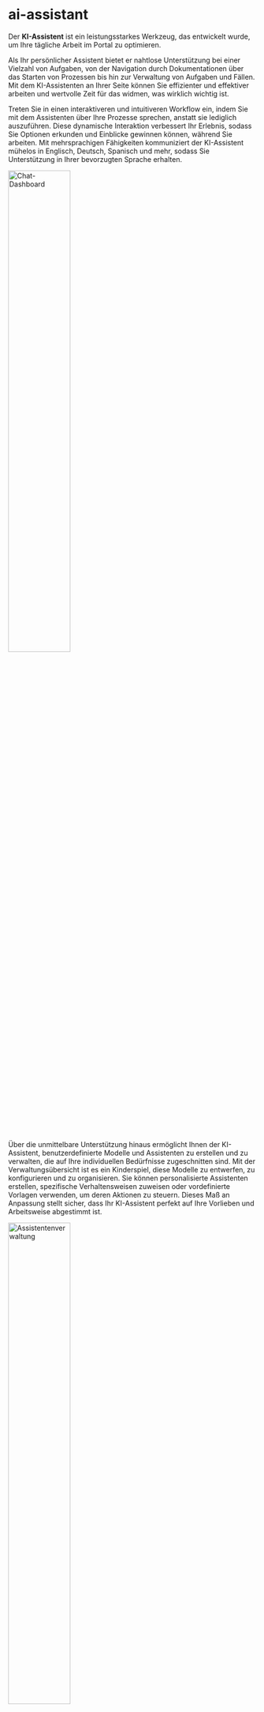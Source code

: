 # ai-assistant

Der **KI-Assistent** ist ein leistungsstarkes Werkzeug, das entwickelt wurde, um Ihre tägliche Arbeit im Portal zu optimieren.

Als Ihr persönlicher Assistent bietet er nahtlose Unterstützung bei einer Vielzahl von Aufgaben, von der Navigation durch Dokumentationen über das Starten von Prozessen bis hin zur Verwaltung von Aufgaben und Fällen. Mit dem KI-Assistenten an Ihrer Seite können Sie effizienter und effektiver arbeiten und wertvolle Zeit für das widmen, was wirklich wichtig ist.

Treten Sie in einen interaktiveren und intuitiveren Workflow ein, indem Sie mit dem Assistenten über Ihre Prozesse sprechen, anstatt sie lediglich auszuführen. Diese dynamische Interaktion verbessert Ihr Erlebnis, sodass Sie Optionen erkunden und Einblicke gewinnen können, während Sie arbeiten. Mit mehrsprachigen Fähigkeiten kommuniziert der KI-Assistent mühelos in Englisch, Deutsch, Spanisch und mehr, sodass Sie Unterstützung in Ihrer bevorzugten Sprache erhalten.

<img src="./doc/img/chat-dashboard.png" width="50%" alt="Chat-Dashboard">

Über die unmittelbare Unterstützung hinaus ermöglicht Ihnen der KI-Assistent, benutzerdefinierte Modelle und Assistenten zu erstellen und zu verwalten, die auf Ihre individuellen Bedürfnisse zugeschnitten sind. Mit der Verwaltungsübersicht ist es ein Kinderspiel, diese Modelle zu entwerfen, zu konfigurieren und zu organisieren. Sie können personalisierte Assistenten erstellen, spezifische Verhaltensweisen zuweisen oder vordefinierte Vorlagen verwenden, um deren Aktionen zu steuern. Dieses Maß an Anpassung stellt sicher, dass Ihr KI-Assistent perfekt auf Ihre Vorlieben und Arbeitsweise abgestimmt ist.

<img src="./doc/img/assistant-management.png" width="50%" alt="Assistentenverwaltung">

**Liste der Funktionen**

- Portal-Suppport: Der KI-Assistent kennt die Axon Ivy Dokumentation. Füge darüberhinaus eigene Dokumentations hinzu. 
- Aufgaben- und Prozessmanagement: Der KI-Assistent kann Aufgaben und Prozesse starten.
- Suche und Filter: Er kann Aufgaben und Fälle durchsuchen und filtern.
- Mehrsprachige Unterstützung: Unterstützung in mehreren Sprachen.
- Anpassbare Assistenten: Erstelle themenbasierte und personalisierte Assistenten.
- Modellbasierte KI: Assistenten werden anhand benutzerdefinierter Modelle erstellt und verwaltet.
- Eigene Ivy KI Flows: Erstellen eigene KI-Logiken die in der Axon Ivy Umgebung einen Mehrwert liefern. 

## Demo

### Demoprojekt

Im **ai-assistant-demo** Ivy-Projekt haben wir einen Demo-Assistenten entwickelt, der dir dabei hilft, das Konzept der KI-Assistenten besser zu verstehen. Er bietet dir wertvolle Unterstützung, damit du deine eigenen KI-Assistenten einfacher entwickeln und optimal konfigurieren kannst.

> [!IMPORTANT]
> Dieses Demoprojekt erstellt Ivy-Benutzer und -Rollen und überschreibt die primären Variablen des KI-Assistenten. Es wird **DRINGEND EMPFOHLEN**, das Projekt im Demomodus auf einer Ivy-Engine auszuführen, um deine eigenen Daten und Konfigurationen zu schützen und beizubehalten.
>
> Falls du diese Demo in einer Produktionsumgebung ausführen möchtest, stelle sicher, dass du alle mit dem KI-Assistenten verbundenen Ivy-Variablen sicherst. Erstelle dazu Sicherungskopien der folgenden Dateien auf deiner Engine:
>
> - `<engine folder>/configuration/applications/<application folder>/variables.AiAssistant.Assistants.json`
> - `<engine folder>/configuration/applications/<application folder>/variables.AiAssistant.AiFunctions.json`
>
> Nach Abschluss der Demo ersetze die modifizierten Variablendateien durch die zuvor erstellten Sicherungskopien.

#### Complex Demo

**Use Case**

Der Benutzer kann mit Hilfe des KI-Assistenten ein Softwareprojekt effizient planen und strukturieren. Der Assistent organisiert die Informationen in einem übersichtlichen Format und bietet folgende Unterstützung:

- Erstellung und Speicherung des Projekts in der Datenbank
- Hilfe bei der Suche und Auswahl geeigneter Teammitglieder für das Projekt
- Unterstützung bei der Vorbereitung des Kick-off-Meetings
- Erstellung und Zuweisung von Aufgaben, um Teammitglieder zum Meeting einzuladen

**Ausführung der Demo**

1. Führe den Prozess `startComplexDemo` aus, um Testdaten zu erstellen und den ursprünglichen KI-Assistenten durch den **Complex Demo Assistant** zu ersetzen

2. Öffne im **Portal** den Chat für den KI-Assistenten

3. Jetzt kannst du den Assistenten nutzen, um ein Softwareprojekt zu planen und zu erstellen, indem du die Projektdetails eingibst, wie die Anzahl der Teammitglieder oder die verwendeten Technologien.

**Beispiel**

`Das XYZ Solutions Web Development Project zielt darauf ab, eine erstklassige Webanwendung zu entwickeln, die die Benutzererfahrung verbessert und die Wachstumsziele des Unternehmens unterstützt. Hauptsächlich mit grundlegenden Webtechnologien wie HTML und CSS wird das Projekt eine sichere, skalierbare und effiziente Plattform liefern, die den Branchenstandards und bewährten Methoden entspricht. Dafür benötigen wir 3 Ingenieure, 1 Webdesigner und 2 Tester.`

#### Fehlerbehandlung der Demo

**Use Case**

Da keine Daten für Besprechungsräume vorhanden sind, zeigt der KI-Assistent jedes Mal einen Fehler an, wenn der Benutzer nach einem Besprechungsraum sucht. Dies ist ein einfaches Beispiel dafür, wie der KI-Assistent Fehler ordnungsgemäß handhaben kann.

**Wie man vorgeht**

1. Führe den Prozess `startErrorHandlingDemo` aus, um Testdaten zu erstellen und den ursprünglichen KI-Assistenten durch den **Error Handling Demo Assistant** zu ersetzen.

2. Öffne im **Portal** den Chat für den KI-Assistenten.

3. Nun kannst du die Demo starten, indem du mit dem **Error Handling Demo Assistant** Informationen zu einem Raum anforderst.

Beispiel:

`Ich möchte den Besprechungsraum C finden.`

## Einrichtung

### Einrichtung der ai-assistant-Anwendung

1. Deploye das **ai-assistant** Artefakt in derselben Anwendung indem sich auch das **Portal** befindet.

2. Starte die Engine und melden dich im Portal an.

3. Klicke in der Kopfzeile des Portals auf das **KI-Assistent** Symbol, um auf den Chat des **KI-Assistenten** zuzugreifen.

### Einrichtung des Vektorspeichers

#### Installiere OpenSearch

Der KI-Assistent verwendet OpenSearch 2.17.1 als Vektorspeicher, der alle Wissensdatenbanken speichert. Informationen zur Einrichtung findest du unter [OpenSearch 2.17.1](https://opensearch.org/versions/opensearch-2-17-1.html).

Nachdem du OpenSearch erfolgreich installiert hast, stelle bitte sicher:

- dass das Plugin `opensearch-knn` installiert ist,
- und dass deine OpenSearch-Instanz einen RESTful-Endpoint hat.

Für eine schnelle Einrichtung auf deinem Rechner folge einer dieser Anleitungen:

- [Schnelle Einrichtung von OpenSearch auf Windows](#schnelle-einrichtung-von-opensearch-auf-windows)
- [Schnelle Einrichtung von OpenSearch auf Linux und macOS](#schnelle-einrichtung-von-opensearch-auf-linux-und-macos)

Die einzige Voraussetzung ist, dass auf deinem System eine Docker-Distribution wie [DockerDesktop](https://www.docker.com/products/docker-desktop/) oder [RancherDesktop](https://rancherdesktop.io/) installiert ist.

#### Schnelle Einrichtung von OpenSearch auf Windows

Schnelle Einrichtung von OpenSearch auf Windows. In dieser Anleitung verwenden wir den Ordner `C:\axon-ivy-vector-store`, um alle Protokolle und Dateien der OpenSearch-Instanz zu speichern. Du kannst diesen Speicherort bei Bedarf anpassen.

##### Schritt 1

Kopiere das PowerShell-Skript [run-vector-store.ps1](./doc/files/run-vector-store.ps1) in den Ordner `C:\axon-ivy-vector-store`.

##### Schritt 2

Führe das PowerShell-Skript `run-vector-store.ps1` aus. Dieses Skript wird:

- einen Docker-Container für den Axon Ivy Vektorspeicher erstellen, benannt als `axon-ivy-open-search-vector-store`,
- die erforderlichen Konfigurationsdateien generieren:
    + `.env`: Enthält das Standardpasswort.
    + `docker-compose.yml`: Definiert die Docker-Einrichtung für `axon-ivy-open-search-vector-store`.
    + Ordner `opensearch-logs`: Speichert alle Protokolle des Vektorspeichers.
    + Ordner `opensearch-data`: Speichert alle Daten des Vektorspeichers.

    <img src="./doc/img/quick-setup-opensearch-windows.png" width="50%" alt="Alle benötigten Dateien für den Docker-Container">

- den Docker-Container `axon-ivy-open-search-vector-store` herunterladen und starten.

Der RESTful-Endpunkt des Containers wird unter `http://localhost:19300/` verfügbar sein.

##### Schritt 3

Warte ein paar Minuten, bis der Docker-Container gestartet ist. Du kannst überprüfen, ob der OpenSearch-Container bereit ist, indem du `http://localhost:19300/` in einem Webbrowser öffnest. Wenn die Seite OpenSearch-Ergebnisse anzeigt, ist dein Vektorspeicher einsatzbereit.

<img src="./doc/img/quick-setup-opensearch-result.png" width="50%" alt="OpenSearch-Ergebnis">

##### Schritt 4

Um den Docker-Container für den Axon Ivy Vektorspeicher zu konfigurieren, passe die Datei `docker-compose.yml` nach Bedarf an.

#### Schnelle Einrichtung von OpenSearch auf Linux und macOS

Der Einrichtungsprozess ist fast identisch mit dem auf Windows. Der einzige Unterschied besteht darin, dass du das Bash-Skript [run-vector-store.sh](./doc/files/run-vector-store.sh) anstelle des PowerShell-Skripts ausführst.

#### Konfiguration des AI-Assistant-Projekts

Standardmäßig verbindet sich der KI-Assistent mit dem RESTful-Endpunkt des Vektorspeichers unter `http://localhost:19300`. Falls du den Standardhost in der Datei `docker-compose.yml` geändert hast, musst du die Variable `AiAssistant.OpenSearchVectorStoreUrl` ebenfalls anpassen, um deinen neuen RESTful-Endpunkt widerzuspiegeln.

### Benutzerhandbuch des KI-Assistenten

#### KI-Management

Der Tab KI-Management dient als zentrale Anlaufstelle für die Konfiguration und Verwaltung aller Aspekte des KI-Assistenten.

Von hier aus kannst du:

- [KI-Assistenten verwalten](#ki-assistenten-verwalten): Überwache und modifiziere die KI-Assistenten, einschließlich der Anpassung ihrer Visualisierung, Persönlichkeit und ihres Verhaltens sowie der Verwaltung der Funktionen, die sie ausführen können.

- [KI-Modelle konfigurieren](#ki-modelle-konfigurieren): Ändere Einstellungen für deine KI-Modelle, wie z. B. den API-Key, der für die Verbindung zur Drittapplikation des KI-Modells erforderlich ist.

- [KI-Funktionen verwalten](#ki-funktionen-verwalten):Kontrolliere und organisiere die verschiedenen KI-Funktionen, definiere die Aktionen, die die KI ausführen kann, und lege fest, wie sie mit Benutzern interagiert, um präzise und effiziente Ergebnisse zu liefern.

<img src="./doc/img/ai-functions-management.png" width="50%" alt="Verwaltung von KI-Funktionen">

##### KI-Assistenten verwalten

In diesem Abschnitt werden alle KI-Assistenten aufgelistet, auf die der eingeloggte Benutzer Zugriff hat, zusammen mit ihren Namen, Avataren und kurzen Beschreibungen.

<img src="./doc/img/assistant-management.png" width="50%" alt="Assistentenverwaltung">

Du kannst einen neuen KI-Assistenten erstellen, indem du auf die Schaltfläche **Neuen Assistenten hinzufügen** klickst, oder die Details eines vorhandenen KI-Assistenten ändern, indem du den entsprechenden Assistenten aus der Liste auswählst.

Sobald du einen KI-Assistenten ausgewählt hast, wird dessen Detailseite angezeigt.

<img src="./doc/img/assistant-details.png" width="50%" alt="Details zum KI-Assistenten">

Für den KI-Assistenten können folgende Werte und Einstellungen konfiguriert werden:

- `Name`: Name des KI-Assistenten
- `Berechtigungen`: Eine Liste von Ivy-Rollen, die den KI-Assistenten verwenden dürfen
- `Modell`: Das KI-Modell, das der Assistent verwendet, um seine Funktionen auszuführen (weitere Informationen findest du unter **KI-Modelle konfigurieren**)
- `Avatar`: Der Avatar des KI-Assistenten. Es werden nur die folgenden Bilddateitypen akzeptiert: *.png, *.jpg, *.jpeg. Standardmäßig wird das KI-Assistenten-Logo als Avatar verwendet.
- `Kontakt E-Mail`: Die Kontakt E-Mail, die der KI-Assistent bei Bedarf den Benutzern zur Verfügung stellen kann.
- `Kontakt Website`: Die Website, die der KI-Assistent bei Bedarf den Benutzern zur Verfügung stellen kann.

Um die Sicherheit des KI-Assistenten für die Benutzer und die Einhaltung ethischer Richtlinien zu gewährleisten, haben wir erweiterte Einstellungen eingeführt:

- `Informationen`: Definiert, wie der KI-Assistent sich bei der Beantwortung von Anfragen verhalten soll, einschließlich Persönlichkeit, Rolle und dem Geschäftsbereich, auf den er sich konzentrieren soll.
- `Ethische Richtlinien`: Ethische Prinzipien, denen der KI-Assistent strikt folgen muss.

Standardmäßig sind diese Einstellungen schreibgeschützt, um Fehler zu vermeiden, die zu falschen Antworten führen könnten. KI-Ingenieure können jedoch neue Vorlagen entwickeln, die Informationen und ethische Regeln für Assistenten bereitstellen. Um zu erfahren, wie das funktioniert, siehe hier: [Assistentenvorlagen](#assistentenvorlagen).

###### Vorlage verwenden

Du kannst schnell alle erforderlichen Einstellungen für einen KI-Assistenten mit einer Vorlage konfigurieren. Gehe wie folgt vor, um eine Vorlage anzuwenden:

1. Klicke im Detailbildschirm des KI-Assistenten oben rechts auf die Schaltfläche Vorlage verwenden.
2. Der Dialog Assistentenvorlagen wird angezeigt. Wähle eine Vorlage aus der Liste aus. 

    <img src="./doc/img/assistant-templates-dialog.png" width="50%" alt="Assistentenvorlagen">

3. Die Einstellungen der Vorlage werden auf den KI-Assistenten angewendet. Diese können anschließend nach Bedarf angepasst werden.

###### KI-Funktionen verwalten

Auf der rechten Seite befindet sich eine Tabelle, die die dem KI-Assistenten verfügbaren KI-Funktionen auflistet. Du kannst allgemeine Informationen zu jeder Funktion einsehen, wie Name, Typ, Beschreibung, Berechtigungen und Nutzung.

<img src="./doc/img/assistant-details-functions.png" width="50%" alt="Funktionen">

Du kannst verhindern, dass der KI-Assistent eine Funktion verwendet, indem du diese aus der Tabelle entfernst.

Wenn du auf die Schaltfläche **Hinzufügen** klickst, erscheint der Dialog **Funktion hinzufügen**. Um eine Funktion hinzuzufügen, klicke auf die Zeile der gewünschten Funktion und dann auf **Hinzufügen**, um die ausgewählten Funktionen hinzuzufügen.

<img src="./doc/img/assistant-details-add-functions.png" width="50%" alt="Dialog zum Hinzufügen von Funktionen">

Anschließend erscheinen die ausgewählten Funktionen in der **Funktionen** Tabelle.

###### Änderungen speichern

Um alle Änderungen, die du an den Details des KI-Assistenten vorgenommen hast, zu übernehmen, klicke bitte auf die Schaltfläche **Speichern** in der unteren rechten Ecke. Du wirst dann zum Bildschirm [KI-Management](#ki-management) weitergeleitet.

###### KI-Assistent löschen

Mit der Zeit kann ein KI-Assistent veraltet sein und du möchtest ihn möglicherweise löschen und einen neuen erstellen. Um dies zu tun, klicke auf die Schaltfläche **Löschen** unten links auf der Detailseite des KI-Assistenten.

Ein **Bestätigungsdialog** wird angezeigt, in dem du den KI-Assistenten vollständig löschen kannst. Klicke auf die Schaltfläche Entfernen, um den KI-Assistenten zu entfernen.

<img src="./doc/img/assistant-details-delete.png" width="50%" alt="Dialog zum Löschen des KI-Assistenten">

Bitte beachte, dass dabei alle Gespräche zwischen dem KI-Assistenten und dem Ivy-Benutzern gelöscht werden.

##### KI-Modelle konfigurieren

**KI-Modelle** ist eine Liste von Modelloptionen, die ein KI-Assistent verwenden kann, um seine Funktionen auszuführen.

<img src="./doc/img/models-management.png" width="50%" alt="Modellverwaltung">

Der KI-Assistent benötigt zwei KI-Modelle, um zu funktionieren: ein GPT-Modell und ein Text-Embedding-Modell. Daher bietet der KI-Assistent zwei maßgeschneiderte, getestete und einsatzbereite Optionen an:

- Primäres OpenAI-Modell:
    - GPT-Modell: [GPT-4o](https://platform.openai.com/docs/models/gpt-4o)
    - Text-Embedding-Modell: [text-embedding-3-large](https://platform.openai.com/docs/guides/embeddings)

- Sekundäres OpenAI-Modell:
    - GPT-Modell: [GPT-4o mini](https://platform.openai.com/docs/models/gpt-4o-mini)
    - Text-Embedding-Modell: [text-embedding-3-large](https://platform.openai.com/docs/guides/embeddings)

Wenn du auf ein Modell in der Liste der KI-Modelle klickst, wirst du zur Detailseite dieses Modells weitergeleitet. Dort findest du weitere Informationen zum Modell und kannst den API-Key für die OpenAI-Plattform ändern. Dein API-Key ist verschlüsselt und vollständig gesichert.

Darüber hinaus kannst du die Verbindung zur OpenAI-Plattform testen, indem du auf die Schaltfläche **Verbindung testen** klickst. Wenn ein Fehler auftritt, werden die Details des Fehlers angezeigt.

<img src="./doc/img/ai-model-test-connection.png" width="50%" alt="Verbindung testen">

Sobald du auf die Schaltfläche **Speichern** klickst, werden alle Einstellungen, einschließlich des API-Keys, als Axon Ivy-Variablen gespeichert und du wirst zurück zum [KI-Management](#ki-management) weitergeleitet.

##### KI-Funktionen verwalten

Alle **KI-Funktionen**, auf die der eingeloggte Benutzer zugreifen kann, sind im Abschnitt **KI-Funktionen** aufgelistet, zusammen mit allgemeinen Informationen wie `Name`, `Typ`, `Berechtigungen zur Nutzung` der Funktion und `Beschreibung`. 

Es gibt einige Gründe, warum eine KI-Funktion nicht startbar ist:

- `Ivy Tool` Funktion: standardmäßig deaktiviert, da sie nur von Ivy Flow-Funktionen verwendet wird.
- `Ivy Flow` Funktion: deaktiviert, wenn das System feststellt, dass ein Fehler beim Ausführen des Flows auftreten könnte, z. B., wenn ein erforderlicher Ivy-Aufrufprozess nicht gefunden wurde.
- `Wissensbasis` Funktion: deaktiviert, wenn das System den entsprechenden Vektorspeicher nicht finden kann.

<img src="./doc/img/all-ai-functions-list.png" width="50%" alt="Liste der KI-Funktionen">

Du kannst auch alle nicht startbaren KI-Funktionen anzeigen, indem du die Option **Nicht startbare KI-Funktionen anzeigen** umschaltest.

###### KI-Funktion löschen

Du kannst die KI-Funktion vollständig aus dem KI-Assistenten löschen, indem du auf die Schaltfläche Löschen (mit dem Mülleimer-Symbol) in der letzten Spalte der entsprechenden Zeile dieser KI-Funktion klickst. Ein Bestätigungsdialog wird wie unten angezeigt:

<img src="./doc/img/delete-ai-function.png" width="30%" alt="KI-Funktion löschen">

Bitte lies die Bestätigung sorgfältig, bevor du die KI-Funktion löschst. Die KI-Funktion könnte von einigen KI-Assistenten verwendet werden und sobald du sie löschst, können die KI-Assistenten die Funktion nicht mehr ausführen oder es können Fehler auftreten.

#### Wissensdatenbanken erstellen

Der **KI-Assistent** ermöglicht es **Administratorbenutzern** (mit der Rolle `AXONIVY_PORTAL_ADMIN`), Wissensdatenbanken zu erstellen, die von der **KI-Funktion** des Typs **Wissensdatenbank** verwendet werden können.

Starte einfach den Prozess **Wissensdatenbank für KI-Assistenten erstellen** und folge den Anweisungen dort, um eine neue Wissensdatenbanken zu erstellen, die von Funktionen des Typs Wissensdatenbank genutzt werden können.

<img src="./doc/img/create-knowledge-page-ui.png" width="50%" alt="Wissensdatenbank erstellen UI">

Derzeit kannst du Wissensdatenbanken für zwei Typen erstellen: `Portal-Unterstützung` und `Sonstiges`.

##### Wissensdatenbank: Portal-Unterstützung

Der KI-Assistent enthält ein integriertes Tool namens `Portal support`, das Fragen zum Axon Ivy Portal beantworten kann.

Um die Wissensdatenbank für diese Funktion zu erstellen, besuche bitte die [Portal-Downloadseite](https://market.axonivy.com/portal) auf dem Axon Ivy Market und lade das neueste Dokument herunter, wie im untenstehenden Bild gezeigt.

<img src="./doc/img/download-portal-doc.png" width="30%" alt="Portal-Dokument herunterladen">

Anschließend lädst du die heruntergeladene Datei wie in  [Wissensdatenbanken erstellen](#wissensdatenbanken-erstellen) oben beschrieben hoch.

Nach dem Hochladen der ZIP-Datei warte bitte einige Minuten, bis sich das Upload-Fenster schließt. Dies kann etwas dauern, da der KI-Assistent Zeit benötigt, um die Aufgabe zu erledigen.

##### Wissensdatenbank: Sonstiges

Bevor du andere Wissensdatenbanken hochlädst, beachte bitte:
  
1. Der Name der hochgeladenen Datei wird zur ID eines Indexes im Vektorspeicher. Daher gilt:

    - Der Name muss strikt dem Dash-Case-Format folgen, sonst treten Fehler auf, wenn der KI-Assistent die Wissensdatenbank erstellt.

    - Der Name muss einzigartig sein, sonst überschreibst du eine bestehende Wissensdatenbank!

2. Alle Dateien, die du in die ZIP-Datei einfügst, müssen Textdateien (Typ `.txt`) sein. Der KI-Assistent wird andere Dateitypen beim Einlesen des Inhalts zur Erstellung der Wissensdatenbank überspringen.

3. Die von Axon Ivy erstellten Vektorspeicher haben das Präfix `axon-ivy-vector-store`, gefolgt vom Namen der hochgeladenen Datei. Wenn du beispielsweise eine Datei mit dem Namen `customer-support.zip` hochlädst, lautet die resultierende Vektorspeicher-ID `axon-ivy-vector-store-customer-support`

Nach dem Hochladen der ZIP-Datei warte bitte einige Minuten, bis sich das Upload-Fenster schließt. Dies kann etwas dauern, da der KI-Assistent Zeit benötigt, um die Aufgabe zu erledigen.

### Entwicklerhandbuch

#### Assistentenvorlagen

Der KI-Assistent bieten Entwicklern die Möglichkeit, Vorlagen für KI-Assistenten vorab zu definieren. Um diese Vorlagen zu aktualisieren, musst du die JSON-Datei für die Ivy-Variable `variable.AiAssistant.AssistantTemplates.json` im Engine-Ordner unter `<engine folder>/configuration/applications/<application folder>` ändern.

Hier ist ein Beispiel für eine KI-Assistenten Vorlage:

```json
[
  {
    "id" : "hr-assistant-template",
    "version":"12.0.0",
    "name" : "HR Assistant",
    "info" : "You're an AI HR Assistant responsible for managing various HR-related tasks within a company. Your primary duties include answering employee questions, guiding them through internal processes, and handling requests related to personal information updates. You should provide clear, accurate, and concise information while following company policies maintaining confidentiality, and adhering to ethical standards.",
    "ethicalRules" : [
      "Adhere to all legal and regulatory requirements related to HR practices, including data protection and labor laws",
      "Prioritize employee well-being, ensuring that their needs are addressed with care and empathy",
      "Avoiding any form of discrimination or bias"
    ],
    "contactWebsite": "https://support.axonivy.com/hc/en-us",
    "contactEmail": "testing@localhost.com",
    "tools" : [
      "handle-tasks-flow",
      "handle-process-flow",
      "handle-cases-flow",
      "portal-support"
    ] , 
    "description": "HR Assistant manages your HR tasks with clarity, accuracy, and confidentiality, adhering to company policies and ethical standards."
  }
]
```

Attribute einer KI-Assistenten Vorlage:

- `id`: die eindeutige ID der Vorlage
- `version`: die Versionsnummer der Vorlage. Sie muss mit der Version des KI-Assistenten übereinstimmen
- `name`: der Name des Assistenten. Wenn diese Vorlage ausgewählt wird, wird dieser Wert als Standardname für den Assistenten festgelegt
- `info`: definiert, wie der KI-Assistent sich bei der Beantwortung von Benutzern verhalten soll, einschließlich Persönlichkeit, Rolle und dem Geschäftsbereich, auf den er sich konzentrieren soll
- `ethicalRules`: ethische Prinzipien, denen der KI-Assistent strikt folgen muss
- `contactEmail`: die Kontakt-E-Mail, die der KI-Assistent bei Bedarf den Benutzern zur Verfügung stellen kann
- `contactWebsite`: die Website, die der KI-Assistent bei Bedarf den Benutzern zur Verfügung stellen kann
- `tools`: IDs der KI-Funktionen, auf die der Assistent mit dieser Vorlage zugreifen kann
- `description`: eine kurze Beschreibung der Vorlage. Dieses Attribut beeinflusst nicht das Verhalten des Assistenten

Standardmäßig bietet der **KI-Assistent** vier Vorlagen an:

- **Portal-Assistent**: Eine Vorlage für den Axon Ivy Portal-Assistenten, mit Funktionen zur Interaktion mit dem Axon Ivy-System, wie das Finden von Aufgaben, Fällen und Prozessen sowie dem Zugriff auf eine Wissensdatenbank zum Axon Ivy-Portal.

- **HR-Assistent**: Eine Vorlage für KI-Assistenten im Bereich Human Resources. Diese Vorlage enthält keine Tools, bietet jedoch klare Informationen und eine starke ethische Regelung, die speziell auf HR zugeschnitten ist.

- **Sales-Assistent**: Eine Vorlage für KI-Assistenten, die Vertriebsteams unterstützen soll. Wie der HR-Assistent enthält auch diese Vorlage keine Tools, bietet jedoch klare Informationen und eine starke ethische Regelung und einen optimierten Kundenfokus.

- **ICT-Assistent**: Eine Vorlage für KI-Assistenten, die zur Fehlerbehebung von IT-Problemen im Backoffice eingesetzt werden kann. Diese Vorlage enthält ebenfalls keine Tools.

#### AI Flow

##### Intelligente Aufgabenautomatisierung fördern

Um die KI-Assistenten in die Lage zu versetzen, komplexe Aufgaben mit ausgeklügelter Logik zu bewältigen, hat Axon Ivy die **AI Flows** eingeführt – ein fortschrittliches KI-Workflow-Framework, das darauf ausgelegt ist, die Abläufe von KI-Prozessen zu optimieren.

**AI Flow** ermöglicht es den Benutzern:

- Nahtlos mit dem Ivy-System zu interagieren und eine effiziente Integration sicherzustellen.
- Benutzeranfragen präzise zu erkennen, zu interpretieren und zu bearbeiten.
- Einfachheit beizubehalten und gleichzeitig flexible Kontrolle und einfache Erweiterbarkeit für sich ändernde Anforderungen zu bieten.
- Den Zugriff auf KI-Funktionen zu verwalten.
- Dieses Framework wurde entwickelt, um Benutzer dabei zu unterstützen, KI-Workflows effektiv zu entwerfen und zu verwalten und ein intelligenteres, anpassungsfähigeres KI-Erlebnis zu ermöglichen.

##### Reales Anwendungsbeispiel

Stell dir vor, du möchtest eine Funktion entwickeln, die es HR-Mitarbeitern ermöglicht, Informationen über Mitarbeiter anhand von Kriterien wie Name, Geburtsdatum, Niederlassung oder Position leicht zu finden.

Früher hätte dies den Aufbau einer Suchseite mit mehreren Filtern (z. B. Name, Geburtsdatum) erfordert, auf der HR-Mitarbeiter die gewünschten Informationen manuell aus einer Datentabelle herausfiltern mussten.

Im Zeitalter der KI möchtest du jedoch eine intelligentere Lösung. Eine KI-gestützte Funktion kann HR-Mitarbeitern dabei helfen, diese Aufgaben effizienter mit natürlichen Sprachabfragen wie „Liste alle Webentwickler in Boston auf“ oder „Finde die Informationen zu Sandy, die diesen Donnerstag Geburtstag hat“ zu erledigen.

Hier kommt AI Flow ins Spiel. Es beschleunigt nicht nur den Suchprozess, sondern hilft auch bei Aufgaben wie der Korrektur von Tippfehlern und der Validierung unlogischer Daten, indem es beispielsweise verhindert, dass nach Mitarbeitern mit zukünftigen Geburtstagen gesucht wird!

##### So funktioniert es

AI Flow funktioniert als Workflow-Framework in Form von JSON. Es besteht aus mehreren AI-Schritten, die jeweils auf benutzerdefinierten Konfigurationen basierend miteinander verknüpft sind.

Grundlegende Attribute eines AI Flow:

``` json
{
    "version": "12.0.0",
    "id": "find-employees-flow",
    "name": "Find employees information",
    "type": "FLOW",
    "permissions": ["HR_Employee"],
    "description": "Find employees information",
    "usage": "Use this flow if a user want to find information of specific employees",
    "steps": []
}
```

- **version**: Gibt die Version des AI Flows an, die mit der Ivy-Version übereinstimmen muss.

- **id**: Der eindeutige Bezeichner für den AI Flow.

- **name**: Der Name des AI Flows.

- **type**: Muss immer auf "FLOW" gesetzt sein. Der KI-Assistent kann auf verschiedene Tools wie `Ivy-Tools`, `Wissensdatenbank-Tools` und `AI Flows` zugreifen. Durch die Festlegung des Typs als `FLOW` wird angegeben, dass dieses Tool ein **AI Flow** ist, sodass der KI-Assistent es korrekt verwenden kann.

- **permissions**: Definiert die Rollen oder Benutzernamen der Nutzer, die berechtigt sind, diesen AI Flow zu verwenden.

- **description**: Eine ausführliche Erklärung des AI Flows. Je detaillierter die Beschreibung ist, desto besser kann die KI verstehen, wie der AI Flow verwendet werden soll.

- **usage**: Gibt an, wann der AI Flow verwendet werden soll. Eine klarere Erklärung stellt sicher, dass die KI den entsprechenden Flow genau auswählen kann, um Benutzeranfragen zu erfüllen.

- **steps**: Listet die KI-Schritte auf, die der **AI Flow** ausführen soll, um die Anfrage des Benutzers zu bearbeiten. Verfügbare Schrittarten:

    - **Switch**: Entscheidungselement, dass der KI hilft, die geeignete nächste Aktion basierend auf bestimmten Bedingungen auszuwählen.

    - **Ivy** Tool: Weist die KI an, bestimmte Ivy-Tools (Ivy callable) im Entscheidungsprozess zu verwenden.

    - **Text**: Zeigt textbasierte Inhalte an oder generiert diese für die Benutzerinteraktion.

    - **Re-phrase**: Hilft der KI, die Benutzereingaben zu verfeinern, bevor spezifische Aktionen ausgeführt oder Tools verwendet werden.

    - **Trigger Flow**: Startet einen neuen Flow innerhalb des KI-Prozesses, entweder durch Übermittlung einer spezifischen Auslöse-Nachricht oder durch Nutzung des Ergebnisses eines vorherigen Schritts. Dies ermöglicht nahtlose Übergänge zwischen verschiedenen Workflows und die Weitergabe relevanter Daten zwischen ihnen.

> [!TIP]
> Um mehr über die AI-Schritte zu erfahren, siehe [AI-Schritt](#ai-schritt).

> [!TIP]
> Um zu erfahren, wie Sie Ihren eigenen AI Flow erstellen können, siehe [AI Flow-Demo](#erstellen-sie-ihren-eigenen-ai-flow).

##### AI-Schritt

###### Attribute

- **stepType**: Art des Schritts. Gültige Werte:
    - IVY_TOOL: [Ivy-Tool-Schritt](#ivy-tool-schritt).
    - SWITCH: [Switch-Schritt](#switch-schritt).
    - TEXT: [Text-Schritt](#text-schritt).
    - RE_PHRASE: [Rephrase-Schritt](#rephrase-schritt).
    - TRIGGER_FLOW: [Trigger-Flow-Schritt](#trigger-flow-schritt).
    - KNOWLEDGE_BASE: [Knowledge-Base-Schritt](#trigger-flow-schritt).

- **stepNo**: Nummer des Schritts im Flow.

- **result**: Ergebnis eines Schritts (siehe AI Result DTO).

- **onSuccess**: Der Schritt, der ausgeführt wird, wenn dieser Schritt erfolgreich ausgeführt wird.

- **onError**: Der Schritt, der ausgeführt wird, wenn bei der Ausführung dieses Schritts ein Problem auftritt.

- **useConversationMemory**: Auf „true“ setzen, um alle Chat-Nachrichten des Gesprächs beim Ausführen des Schritts einzubeziehen. Andernfalls werden nur die Chat-Nachrichten des laufenden AI Flows einbezogen.

- **saveToHistory**: Auf „false“ setzen, um die Nachricht von der Gesprächshistorie auszuschließen, sie wird nur im Speicher gespeichert.

- **customInstruction**: Anweisung für eine spezifische Anforderung an die KI.

##### Switch-Schritt

Der **Switch-Schritt** ist ein Entscheidungselement, das darauf ausgelegt ist, der KI zu helfen, die geeignete nächste Aktion basierend auf spezifischen Bedingungen auszuwählen. Er funktioniert, indem er eine Liste vordefinierter Fälle auswertet, von denen jeder ein potenzielles Szenario darstellt, dem die KI begegnen könnte. Basierend auf dem Fall, der mit der aktuellen Situation übereinstimmt, wählt die KI die entsprechende Aktion aus.

In der bereitgestellten Struktur prüft die KI die Fallbeschreibungen innerhalb der Liste und weist die richtige Aktionsnummer zu, um fortzufahren. Dadurch kann die KI ihr Verhalten dynamisch an verschiedene Ergebnisse oder Zustände anpassen und stellt sicher, dass eine maßgeschneiderte Reaktion für verschiedene Umstände erfolgt.

- **cases**: Eine Liste möglicher Szenarien mit entsprechenden Aktionen.

```json
{
    "stepNo": 3,
    "type": "SWITCH",
    "cases": [
        { "action": 5, "case": "cannot find any tasks" },
        { "action": 4, "case": "found multiple tasks" },
        { "action": 1, "case": "found only one tasks" }
    ]
}
```

##### Ivy-Tool-Schritt

Der **Ivy-Tool-Schritt** ist ein spezialisierter Anweisungsmechanismus, der die KI anweist, bestimmte Tools oder Funktionen in ihrem Entscheidungsprozess zu verwenden. Dieser Schritt stellt sicher, dass die KI mit vordefinierten Tools (bezeichnet durch ihre toolId) interagiert und Aufgaben gemäß den festgelegten Bedingungen und benutzerdefinierten Anweisungen ausführt. Er ermöglicht der KI, spezialisierte Aktionen auszuführen und bietet Flexibilität durch optionale Parameter wie Erfolg, Fehlerbehandlung und benutzerdefinierte Anweisungen.

- **toolId**: Bezieht sich auf die ID eines Tools aus der Liste der verfügbaren KI-Funktionen (wie in der Variablen AiFunctions beschrieben), zum Beispiel "find-tasks" oder "find-web-developer".

```json
{
    "stepNo": 1,
    "type": "IVY_TOOL",
    "toolId": "find-tasks",
    "onSuccess": -1
}
```

- **customInstruction**: Bietet spezifische Anweisungen, die die KI bei der Ausführung desTools befolgen soll. Zum Beispiel könnte die KI angewiesen werden, "Find employees has role 'WEB_DEVELOPER'.' zu finden".

```json
{
    "stepNo": 1,
    "type": "IVY_TOOL",
    "toolId": "find-web-developer",
    "onSuccess": 3,
    "onError": 2,
    "customInstruction": "Find employees has role 'WEB_DEVELOPER'.",
    "saveToHistory": false
}
```

##### Text-Schritt

Der **Text-Schritt** ist eine zentrale Komponente in KI-Workflows, die darauf ausgelegt ist, textbasierte Inhalte für die Benutzerinteraktion anzuzeigen oder zu generieren. Abhängig von seiner Konfiguration kann der Text-Schritt feste Nachrichten, KI-generierte Inhalte, Ergebnisse vorheriger Schritte oder sogar versteckte Nachrichten für die interne KI-Verarbeitung anzeigen. Diese Flexibilität ermöglicht es der KI, effektiv mit den Benutzern zu kommunizieren und gleichzeitig Entscheidungsprozesse zu steuern.

**Fester Text**

- **text**: Der feste Text, der in der Benutzeroberfläche angezeigt werden soll.

- **showResultOfStep**: Option, das Ergebnis eines vorherigen Schritts anzuzeigen, indem auf dessen Nummer verwiesen wird.

- **onSuccess**: Definiert den nächsten Schritt, wenn der Benutzer nach dem Lesen des Textes eine Eingabe macht.

```json
{
    "stepNo": 2,
    "type": "TEXT",
    "text": "I have rephrased your request as follows. Could you please confirm if it is correct?",
    "showResultOfStep": 0,
    "onSuccess": 3
}
```

**KI-generiert**

- **useAI**: Auf „true“ setzen, um der KI zu erlauben, Inhalte dynamisch zu generieren, wie beispielsweise Zusammenfassungen oder Berichte.

- **customInstruction**: Eine Leit-Anweisung, um der KI zu helfen, passenden Text basierend auf dem Kontext oder den Benutzereingaben zu erstellen.

- **onSuccess**: Der nächste Schritt, der nach der Benutzerinteraktion ausgeführt werden soll.

```json
{
    "stepNo": 1,
    "type": "TEXT",
    "useAI": true,
    "customInstruction": "Use the conversation above to summarize information of the planned project in a structured format. If user didn't provide a name for the project generete the project name based on description of the project. Example: '**Project name:** ProjectA\n**Project description:** description of projectA\n**Technologies:** tech stack\n**Members:** show member information'. Then add a line to ask if need some update",
    "onSuccess": 2
},
```

**Ergebnis eines anderen Schritts anzeigen**

- **showResultOfStep**: Zeigt das Ergebnis eines zuvor ausgeführten Schritts an.

```json
{
    "stepNo": 1,
    "type": "IVY_TOOL",
    "toolId": "find-employees",
    "onSuccess": 3,
    "onError": 2,
    "customInstruction" : "Find employees has the tech stack are the technologies above.",
    "useConversationMemory": true,
    "saveToHistory": false
},
{
    "stepNo": 3,
    "type": "TEXT",
    "text": "I found these suitable employees matched the requirement. Do you want to choose some of them for the project?",
    "showResultOfStep" : 1,
    "useConversationMemory": false,
    "onSuccess": 4
}
```

**versteckter Text Schritt**

- **isHidden**: Auf „true“ setzen, um den Text vor dem Benutzer zu verbergen, aber der KI zu erlauben, ihn zu lesen und zu verarbeiten. Dies ist nützlich, wenn Inhalte generiert werden, die die KI für die weitere Verarbeitung benötigt, ohne sie in der Benutzeroberfläche anzuzeigen.

```json
{
    "stepNo": 13,
    "type": "TEXT",
    "useAI": true,
    "customInstruction": "Summarize the project plan above.",
    "useConversationMemory": true,
    "onSuccess": 14,
    "isHidden": true
},
{
    "stepNo": 14,
    "type": "TRIGGER_FLOW",
    "flowId": "create-project-flow",
    "showResultOfStep": 13,
    "useConversationMemory": false
}
```

##### Rephrase-Schritt

Der **Rephrase-Schritt** ist dazu gedacht, der KI zu helfen, Benutzereingaben zu verfeinern, bevor spezifische Aktionen ausgeführt oder Tools verwendet werden. Dies ist besonders nützlich, wenn die Nachricht des Benutzers unklar, unvollständig oder nicht in einer Weise strukturiert ist, die die KI sofort verarbeiten kann. Durch die Umformulierung der Eingabe stellt die KI sicher, dass die Informationen präziser sind und sich besser für die Verwendung mit Zielwerkzeugen oder -funktionen eignen.

- **toolId**: Bezieht sich auf das Tool, das die KI als Ziel verwenden wird. Die KI sollte das JSON-Schema des entsprechenden Tools verwenden, um die Nachricht umzuformulieren. Durch die Definition dieses Attributs stellst du sicher, dass die umformulierte Eingabe mit den Anforderungen des Tools kompatibel ist.
    - Beispiel:
        - Benutzereingabe: „find my sick leave task“
        - Sie haben ein Tool, um Aufgaben nach Name, Beschreibung, Priorität usw. zu finden, aber der Benutzer hat nicht angegeben, welches Feld er verwenden möchte. Daher solltest du die Nachricht umformulieren, bevor Sie sie mit dem Ivy-Tool verwenden.
        - → „find the task with the name ‘sick leave’“
- **customInstruction**: Bietet spezifische Richtlinien dafür, wie die KI die Nachricht umformulieren soll. Dies hilft der KI, besondere Fälle wie abstrakte Begriffe oder Datumsangaben zu behandeln und sie in nützlichere Datenformate zu bringen.

- **onRephrase**: Definiert den nächsten Schritt, der ausgeführt wird, wenn die KI feststellt, dass die Nachricht umformuliert werden muss.

- **onSuccess**: Gibt den Schritt an, der ausgeführt werden soll, wenn die KI die Nachricht nicht umformulieren muss.

- **examples**: Eine Liste vordefinierter Beispiele, die der KI helfen, zu verstehen, wie Benutzernachrichten umformuliert werden sollen. Jedes Beispiel besteht aus:
    - **before**: Die ursprüngliche, unstrukturierte Nachricht des Benutzers.
    - **after**: Die umformulierte Nachricht, die die KI erzeugen würde, um mehr Klarheit und Handlungsfähigkeit zu gewährleisten.

```json
{
    "stepNo": 0,
    "type": "RE_PHRASE",
    "useConversationMemory": true,
    "toolId": "find-processes",
    "onRephrase": 3,
    "onSuccess": 1,
    "customInstruction": "If in the message has an abstract date such as today, tomorrow,..., please format it. Example: today = 31, July 2024",
    "examples": [
        {
            "before": "find leve request process",
            "after": "find process that help creating leave request"
        },
        {
            "before": "find process leave request",
            "after": "find processes that have name 'leave request'"
        },
        {
            "before": "find process 123",
            "after": "find processes that the id is '123' or the name is '123'"
        }
    ]
}
```

##### Trigger-Flow-Schritt

Der **Trigger-Flow-Schritt** startet einen neuen Flow innerhalb des KI-Prozesses, entweder durch Übermittlung einer spezifischen Auslöse-Nachricht oder durch Nutzung des Ergebnisses eines vorherigen Schritts. Dies ermöglicht nahtlose Übergänge zwischen verschiedenen Workflows und die Weitergabe relevanter Daten zwischen ihnen.

- **flowId**: ID des Flows, den du auslösen möchtest.

**Auslösen mit Auslöse-Nachricht**

- **triggerMessage**: Die benutzerdefinierte Nachricht, die als Eingabe für den neuen Flow dient und die KI anleitet, was als Nächstes zu tun ist.

```json
{
    "stepNo": 15,
    "type": "TRIGGER_FLOW",
    "flowId": "choose-member-flow",
    "triggerMessage": "I want to choose members for my project described above"
}
```

**Auslösen mit dem Ergebnis eines anderen Schritts**

- **showResultOfStep**: Übermittelt das Ergebnis eines bestimmten vorhergehenden Schritts als Auslöse-Nachricht für den neuen Flow. Diese Option ist nützlich, wenn du das Ergebnis eines Flows an einen anderen weitergeben oder die Nachricht, die du an den neuen Schritt übergeben möchtest, vom System abrufen möchtest.
```json
{
    "stepNo": 14,
    "type": "TRIGGER_FLOW",
    "flowId": "create-project-flow",
    "showResultOfStep": 13,
    "useConversationMemory": false
}
```

##### Knowledge-Base-Schritt

Beim Arbeiten an einem Schritt können Benutzer Fragen haben, die nicht direkt mit dem Arbeitsablauf zusammenhängen. Wenn ein Benutzer beispielsweise eine Aufgabe nicht delegieren kann, möchte er möglicherweise wissen, warum die Delegation nicht möglich ist. Der **Knowledge-Base-Schritt** wurde entwickelt, um Benutzern zu helfen, schnell Antworten auf solche Fragen zu finden.

- **toolId**: Bezieht sich auf das Tool vom Typ `RETRIEVAL_QA`, das die KI als Knowledge Base zur Beantwortung der Fragen verwendet.

```json
{
    "stepNo": 3,
    "type": "KNOWLEDGE_BASE",
    "toolId": "portal-support",
    "onSuccess": -1,
    "onError": -1
}
```

##### KI-Ergebnis-DTO

###### Einführung

Das Ergebnis-DTO stellt sicher, dass der KI-Assistent zuverlässige und konsistente Ergebnisse liefert, indem es eine standardisierte Struktur für alle Ausgaben einhält, was Effizienz und Klarheit bei allen KI-Interaktionen fördert.

- Projekt: portal-component

- Klasse: com.axonivy.portal.components.dto.AiResultDTO

**Attribute**

| Name | Typ | Beschreibung |
| --- | --- | --- |
| result | String | Ergebnis, das dem Benutzer angezeigt wird |
| resultForAI | String | Ergebnis für das KI-Modell |
| state | com.axonivy.portal.components.enums.AIState | Status des Ergebnisses (DONE, ERROR) |

#### Erstelle deinen eigenen AI Flow

In diesem Abschnitt erklären wir, wie du deinen eigenen AI Flow entwickeln kannst, wobei das [Reales Anwendungsbeispiel](#reales-anwendungsbeispiel) als Use Case dient.

> [!NOTE]
> In der [Komplexen Demo](#komplexe-demo) haben wir eine Funktion implementiert, um Mitarbeiterinformationen zu finden. Daher wird dringend empfohlen, diese Demo nicht in Verbindung mit dieser Anleitung zu verwenden.

1. Erstelle ein Ivy-Projekt, das vom Projekt `portal-components` abhängt.

2. Erstelle einen Ivy-Callable-Prozess mit Eingabeparametern, die die Kriterien zur Suche nach Mitarbeitern darstellen, mit der Signatur `findEmployeesInfo(String,String,String,String)`.

| Name | Typ | Beschreibung |
| --- | --- | --- |
| `name` | String | Name des Mitarbeiters |
| `birthday` | String | Geburtsdatum des Mitarbeiters |
| `branch` | String | Unternehmensniederlassung, in der der Mitarbeiter arbeitet |
| `position` | String | Position des Mitarbeiters im Unternehmen |

Das Ausgaberesultat des Ivy-Callable-Prozesses muss ein Objekt mit dem Namen result und dem Typ [KI-Ergebnis-DTO](#ki-ergebnis-dto) sein.

| Name | Typ | Beschreibung |
| --- | --- | --- |
| result | com.axonivy.portal.components.dto.AiResultDTO | Ergebnis für den KI-Assistenten |

> [!TIP]
> Du musst die Logik zur Mitarbeitersuche selbst implementieren. Zur Orientierung kannst du den Code in der [Complex Demo](#complex-demo) im **ai-assistant-demo** Ivy-Projekt anschauen.

3. Füge in der Variablendatei **AiFunctions.json** ein Ivy-Tool hinzu, das mit dem oben genannten Callable-Prozess interagiert, um eine Liste von Mitarbeitern abzufragen.

```json
{
    "version": "12.0.0",
    "id": "find-employees-info",
    "name": "Find information of employees",
    "type": "IVY",
    "signature": "findEmployeesInfo(String,String,String,String)",
    "permissions": [ "Everybody" ],
    "description": "Find employees by name, date of birth, branch, position.",
    "usage": "This tool is helpful when user want to find employees by name, date of birth, branch, position.",
    "attributes": [
        {
            "name": "name",
            "description": "Name of the employee"
        },
        {
            "name": "birthday",
            "description": "Employee's date of birth"
        },
        {
            "name": "branch",
            "description": "Company branch which the employee working at."
        },
        {
            "name": "position",
            "description": "position of the employee in the company."
        }
    ]
}
```

[!IMPORTANT]
> Bitte beachte:
> - Die Namen der Attribute müssen mit den Namen der Parameter des oben genannten Callable-Prozesses übereinstimmen.
> - Das Attribut `signature` im JSON-Objekt ist die Signatur des Callable-Prozesses.

4. Füge in der Variablendatei **AiFunctions.json** einen AI Flow hinzu, um die Anfrage des Benutzers zur Suche nach Mitarbeitern zu bearbeiten.

Dies ist ein Beispiel für einen einfachen **AI Flow** mit 4 Schritten:

- Schritt 0: Formuliere die Anfrage des Benutzers um, damit sie mit dem Ivy-Tool `find-employees-info` übereinstimmt.
- Schritt 1: Rufe das Ivy-Tool auf und verwende die umformulierte Anfrage aus **Schritt 0** als Eingabe.
    - Wenn ein Fehler auftritt oder keine Mitarbeiter gefunden werden, die der Anfrage entsprechen, zeige eine Fehlermeldung an (**Schritt 2**).
    - Bei Erfolg: Zeige das Ergebnis an (**Schritt 3**).
Schritt 2: Zeige dem Benutzer eine Nachricht an und beende dann den Flow.
Schritt 3: Zeige die Informationen der gefundenen Mitarbeiter in einem gut strukturierten Format an und beende dann den Flow.

So kann der entsprechende AI-Flow aussehen:

```json
{
    "version": "12.0.0",
    "id": "find-employees-flow",
    "name": "Find employees information",
    "type": "FLOW",
    "permissions": [ "Everybody" ],
    "description": "Find employees information",
    "usage": "Use this flow when user want to find information of employees",
    "steps": [
        {
            "stepNo": 0,
            "type": "RE_PHRASE",
            "toolId": "find-employees-info",
            "onRephrase": 1,
            "onSuccess": 1,
            "examples": [
            {
                "before": "list all web developers in Boston",
                "after": "find employees in branch 'Boston'"
            },
            {
                "before": "find the info of Sandy, who has a birthday this Thursday",
                "after": "find employees has firstName = 'Sandy' and dateOfBirth = '12/09/2024'"
            }
            ]
        },
        {
            "stepNo": 1,
            "type": "IVY_TOOL",
            "toolId": "find-employees-info",
            "onSuccess": 3,
            "onError": 2
        },
    {
        "stepNo": 2,
        "type": "TEXT",
        "text": "Sorry, I cannot find any employee matched your request.",
        "useConversationMemory": false,
        "onSuccess": -1
    },
    {
        "stepNo": 3,
        "type": "TEXT",
        "useAI": true,
        "customInstruction": "AI found employees, please read and show them to user with a well-structured format.",
        "onSuccess": -1
    }
    ]
}
```

5. Öffne die Variablendatei **Assistants.json** und füge die ID des AI Flows `Find employees information` dem Attribut `tools` deines KI-Assistenten hinzu, wie im Beispiel mit dem KI-Assistenten `Alex` unten gezeigt.

```json
[
    {
        "id": "537bc9e684d8481d87e7f50240aaa45e",
        "version": "12.0.0",
        "templateId": "portal-assistant-template",
        "aiModelName": "AiAssistant.AiModels.OpenAI.SecondaryModel",
        "avatarLocation": "/Logo/DefaultLogo",
        "name": "Alex",
        "contactWebsite": "https://support.axonivy.com/hc/en-us",
        "tools": [
            "find-employees-flow"
        ],
        "permissions": [
            "Everybody"
        ],
        "info": "You are a professional, helpful assistant. Your primary duty is to answer customer questions. You should provide clear, accurate, and timely information while ensuring that customers feel supported and valued. Your interactions should always adhere to strict ethical standards.",
        "ethicalRules": [
            "Keep user data confidential by protecting it securely.",
            "Be transparent by clearly stating you're an AI and providing accurate information.",
            "Treat everyone fairly by ensuring equal treatment and avoiding bias.",
            "Commit to honesty, ensuring that the customer’s trust is maintained at all times",
            "Providing equal support regardless of customer's technical expertise or business size",
            "Avoid using high-pressure tactics or making suggestions that could manipulate customer decisions"
        ]
    }
]
```

6. Der KI-Assistent `Alex` hat nun die Funktion, nach Mitarbeiterinformationen zu suchen. Nun kannst du das Chat-Dashboard öffnen und diese neue KI-Funktion ausprobieren.

So könnte ein Beispielgespräch aussehen, wenn der Benutzer den `find-employees-flow` mit dem Assistenten `Alex` verwendet:

**Legenden:**

😄: Nachricht des Benutzers

🐼: Die Nachricht, die die KI auf dem Bildschirm anzeigt

✨: Die Nachricht, die die KI zu sich selbst spricht und dem Benutzer nicht angezeigt wird.

**Unterhaltung:**

😄: Hello Alex

🐼: Hi User

😄: I want to find Sandy, she is a web developer working for our office in munich

✨ `find employee has name ‘Sandy’, position ‘web developer’, and work at branch ‘Munich’`

✨: `<use Ivy Tool find-employees to find employees>`

✨: `[ {“name”: “Sandy Williams“, “branch”: “munich”,”position”: “Web Developer”, “rank”:“Senior”, “email”: “sandyw@localhost.com”}]`

✨: `[ {“name”: “Sandy Brown“, “branch”: “munich”,”position”: “Web Developer”, “rank”:“Junior”, “email”: “sandyb@localhost.com”}]`

🐼: I found 2 employees matched your request:

🐼: Sandy Williams: Senior Web developer, email: sandyw@localhost.com,  branch: Munich

🐼: Sandy Brown: Junior Web developer, email: sandyb@localhost.com,  branch: Munich.

✨: `<end the flow>`
